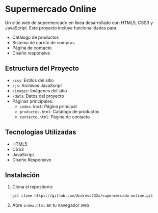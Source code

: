 # Supermercado Online

Un sitio web de supermercado en línea desarrollado con HTML5, CSS3 y JavaScript. Este proyecto incluye funcionalidades para:

- Catálogo de productos
- Sistema de carrito de compras
- Página de contacto
- Diseño responsive

## Estructura del Proyecto

- `/css`: Estilos del sitio
- `/js`: Archivos JavaScript
- `/images`: Imágenes del sitio
- `/data`: Datos del proyecto
- Páginas principales:
  - `index.html`: Página principal
  - `productos.html`: Catálogo de productos
  - `contacto.html`: Página de contacto

## Tecnologías Utilizadas

- HTML5
- CSS3
- JavaScript
- Diseño Responsive

## Instalación

1. Clona el repositorio:
   ```bash
   git clone https://github.com/Andress232a/supermercado-online.git
   ```
2. Abre `index.html` en tu navegador web
